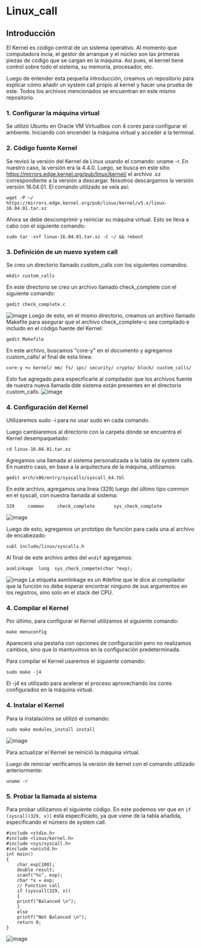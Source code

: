 # Linux_call

## Introducción
El Kernel es código central de un sistema operativo. Al momento que computadora incia, el gestor de arranque y el núcleo son las primeras piezas de código que se cargan en la máquina. Así pues, el kernel tiene control sobre todo el sistema, su memoria, procesador, etc.

Luego de entender esta pequeña introducción, creamos un repositorio para explicar cómo añadir un system call propio al kernel y hacer una prueba de este. Todos los archivos mencionados se encuentran en este mismo repositorio. 

### 1. Configurar la máquina virtual 
Se utilizó Ubuntu en Oracle VM Virtualbox con 4 cores para configurar el ambiente. Iniciando con encender la máquina virtual y acceder a la terminal. 

### 2. Código fuente Kernel
Se revisó la versión del Kernel de Linux usando el comando: uname -r. En nuestro caso, la versión era la 4.4.0. Luego, se busca en este sitio https://mirrors.edge.kernel.org/pub/linux/kernel/ el archivo .xz correspondiente a la versión a descargar. Nosotros descargamos la versión versión 16.04.01. 
El comando utilizado se veía así:
```
wget -P ~/ https://mirrors.edge.kernel.org/pub/linux/kernel/v5.x/linux-16.04.01.tar.xz
```

Ahora se debe descomprimir y reiniciar su máquina virtual. Esto se lleva a cabo con el siguiente comando:
```
sudo tar -xvf linux-16.04.01.tar.xz -C ~/ && reboot
```

### 3. Definición de un nuevo system call
Se creo un directorio llamado custom_calls con los siguientes comandos:
```
mkdir custom_calls
```
En este directorio se creo un archivo llamado check_complete con el siguiente comando: 
```
gedit check_complete.c
```
![image](https://user-images.githubusercontent.com/48104764/157766672-e65eece6-5e83-4aab-9ca9-01319ee80540.png)
Luego de esto, en el mismo directorio, creamos un archivo llamado Makefile para asegurar que el archivo check_complete-c sea compilado e incluido en el código fuente del Kernel:
```
gedit Makefile
```
En este archivo, buscamos "core-y" en el documento y agregamos custom_calls/ al final de esta linea:
```
core-y += kernel/ mm/ fs/ ipc/ security/ crypto/ block/ custom_calls/
```
Esto fue agregado para especificarle al compilador que los archivos fuente de nuestra nueva llamada dde sistema están presentes en el directorio custom_calls.
![image](https://user-images.githubusercontent.com/48104764/157767115-314c6672-4c2f-41c5-8e7f-d516965d9ce7.png)


### 4. Configuración del Kernel
Utilizaremos sudo -i para no usar sudo en cada comando. 

Luego cambiaremos al directorio con la carpeta dónde se encuentra el Kernel desempaquetado:
```
cd linux-16.04.01.tar.xz
```

Agregamos una llamada al sistema personalizada a la tabla de system calls. En nuestro caso, en base a la arquitectura de la máquina, utilizamos:
```
gedit arch/x86/entry/syscalls/syscall_64.tbl
```

En este archivo, agregamos una linea (329) luego del último tipo common en el syscall, con nuestra llamada al sistema:
```
329     common     check_complete       sys_check_complete 
```
![image](https://user-images.githubusercontent.com/48104764/157764538-f246aa5d-b786-4788-8af3-48d1fff2a0cf.png)

Luego de esto, agregamos un prototipo de función para cada una al archivo de encabezado: 
```
subl include/linux/syscalls.h
```
Al final de este archivo antes del ```endif``` agregamos:
```
asmlinkage  long  sys_check_compete(char *exp);
```
![image](https://user-images.githubusercontent.com/48104764/157765496-32e80e2b-62cf-4761-908f-856389d2b9c7.png)
La etiqueta asmlinkage es un #define que le dice al compilador que la función no debe esperar encontrar ninguno de sus argumentos en los registros, sino solo en el stack del CPU.

### 4. Compilar el Kernel
Por último, para configurar el Kernel utilizamos el siguiente comando:
```
make menuconfig
```
Aparecerá una pestaña con opciones de configuración pero no realizamos cambios, sino que lo mantuvimos en la configuración predeterminada. 

Para compilar el Kernel usaremos el siguiente comando:
```
sudo make -j4
```
El -j4 es utilizado para acelerar el proceso aprovechando los cores configurados en la máquina virtual. 

### 4. Instalar el Kernel
Para la instalacións se utilizó el comando: 
```
sudo make modules_install install
```
![image](https://user-images.githubusercontent.com/48104764/157768759-0050255e-acba-487e-9316-9777cbc13503.png)

Para actualizar el Kernel se reinició la máquina virtual.

Luego de reiniciar verificamos la versión de kernel con el comando utilizado anteriormente:
```
uname -r
```
### 5. Probar la llamada al sistema
Para probar utilizamos el siguiente código. En este podemos ver que en ```if (syscall(329, x))``` está específicado, ya que viene de la tabla añadida, especificando el número de system call. 
```
#include <stdio.h>
#include <linux/kernel.h>
#include <sys/syscall.h>
#include <unistd.h>
int main()
{
	char exp[100];
	double result;
	scanf("%s", exp);
	char *x = exp;
	// Function call
	if (syscall(329, x))
	{
	printf("Balanced \n");
	}
	else
	printf("Not Balanced \n");
	return 0;
}
```
![image](https://user-images.githubusercontent.com/48104764/157782695-243447ba-21a7-44db-9f36-6d8791f3fee6.png)


